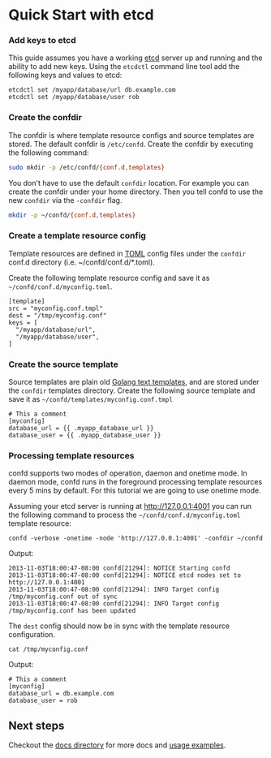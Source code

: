 # Quick Start with etcd

### Add keys to etcd

This guide assumes you have a working [etcd](https://github.com/coreos/etcd#getting-started) server up and running and the ability to add new keys. Using the `etcdctl` command line tool add the following keys and values to etcd:

```
etcdctl set /myapp/database/url db.example.com
etcdctl set /myapp/database/user rob
```

### Create the confdir

The confdir is where template resource configs and source templates are stored. The default confdir is `/etc/confd`. Create the confdir by executing the following command:

```Bash
sudo mkdir -p /etc/confd/{conf.d,templates}
```

You don't have to use the default `confdir` location. For example you can create the confdir under your home directory. Then you tell confd to use the new `confdir` via the `-confdir` flag.

```Bash
mkdir -p ~/confd/{conf.d,templates}
```

### Create a template resource config

Template resources are defined in [TOML](https://github.com/mojombo/toml) config files under the `confdir` conf.d directory (i.e. ~/confd/conf.d/*.toml).

Create the following template resource config and save it as `~/confd/conf.d/myconfig.toml`.

```Text
[template]
src = "myconfig.conf.tmpl"
dest = "/tmp/myconfig.conf"
keys = [
  "/myapp/database/url",
  "/myapp/database/user",
]
```

### Create the source template

Source templates are plain old [Golang text templates](http://golang.org/pkg/text/template/#pkg-overview), and are stored under the `confdir` templates directory. Create the following source template and save it as `~/confd/templates/myconfig.conf.tmpl`

```
# This a comment
[myconfig]
database_url = {{ .myapp_database_url }}
database_user = {{ .myapp_database_user }}
```

### Processing template resources

confd supports two modes of operation, daemon and onetime mode. In daemon mode, confd runs in the foreground processing template resources every 5 mins by default. For this tutorial we are going to use onetime mode.

Assuming your etcd server is running at http://127.0.0.1:4001 you can run the following command to process the `~/confd/conf.d/myconfig.toml` template resource:

```
confd -verbose -onetime -node 'http://127.0.0.1:4001' -confdir ~/confd
```
Output:
```
2013-11-03T18:00:47-08:00 confd[21294]: NOTICE Starting confd
2013-11-03T18:00:47-08:00 confd[21294]: NOTICE etcd nodes set to http://127.0.0.1:4001
2013-11-03T18:00:47-08:00 confd[21294]: INFO Target config /tmp/myconfig.conf out of sync
2013-11-03T18:00:47-08:00 confd[21294]: INFO Target config /tmp/myconfig.conf has been updated
```

The `dest` config should now be in sync with the template resource configuration.

```
cat /tmp/myconfig.conf
```

Output:
```
# This a comment
[myconfig]
database_url = db.example.com
database_user = rob
```

## Next steps

Checkout the [docs directory](docs) for more docs and [usage examples](etcd-usage-examples.md).
